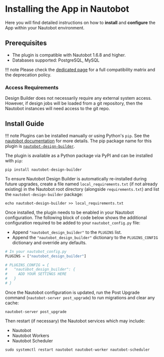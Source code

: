 # Installing the App in Nautobot

Here you will find detailed instructions on how to **install** and **configure** the App within your Nautobot environment.

## Prerequisites

- The plugin is compatible with Nautobot 1.6.8 and higher.
- Databases supported: PostgreSQL, MySQL

!!! note
    Please check the [dedicated page](compatibility_matrix.md) for a full compatibility matrix and the deprecation policy.

### Access Requirements

Design Builder does not necessarily require any external system access. However, if design jobs will be loaded from a git repository, then the Nautobot instances will need access to the git repo.

## Install Guide

!!! note
    Plugins can be installed manually or using Python's `pip`. See the [nautobot documentation](https://nautobot.readthedocs.io/en/latest/plugins/#install-the-package) for more details. The pip package name for this plugin is [`nautobot-design-builder`](https://pypi.org/project/nautobot-design-builder/).

The plugin is available as a Python package via PyPI and can be installed with `pip`:

```shell
pip install nautobot-design-builder
```

To ensure Nautobot Design Builder is automatically re-installed during future upgrades, create a file named `local_requirements.txt` (if not already existing) in the Nautobot root directory (alongside `requirements.txt`) and list the `nautobot-design-builder` package:

```shell
echo nautobot-design-builder >> local_requirements.txt
```

Once installed, the plugin needs to be enabled in your Nautobot configuration. The following block of code below shows the additional configuration required to be added to your `nautobot_config.py` file:

- Append `"nautobot_design_builder"` to the `PLUGINS` list.
- Append the `"nautobot_design_builder"` dictionary to the `PLUGINS_CONFIG` dictionary and override any defaults.

```python
# In your nautobot_config.py
PLUGINS = ["nautobot_design_builder"]

# PLUGINS_CONFIG = {
#   "nautobot_design_builder": {
#     ADD YOUR SETTINGS HERE
#   }
# }
```

Once the Nautobot configuration is updated, run the Post Upgrade command (`nautobot-server post_upgrade`) to run migrations and clear any cache:

```shell
nautobot-server post_upgrade
```

Then restart (if necessary) the Nautobot services which may include:

- Nautobot
- Nautobot Workers
- Nautobot Scheduler

```shell
sudo systemctl restart nautobot nautobot-worker nautobot-scheduler
```
